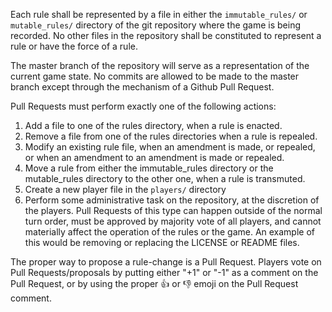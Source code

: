 Each rule shall be represented by a file in either the `immutable_rules/` or
`mutable_rules/` directory of the git repository where the game is being
recorded. No other files in the repository shall be constituted to represent a
rule or have the force of a rule.

The master branch of the repository will serve as a representation of the
current game state. No commits are allowed to be made to the master branch
except through the mechanism of a Github Pull Request.

Pull Requests must perform exactly one of the following actions:

1. Add a file to one of the rules directory, when a rule is enacted.
2. Remove a file from one of the rules directories when a rule is repealed.
3. Modify an existing rule file, when an amendment is made, or repealed, or when
   an amendment to an amendment is made or repealed.
4. Move a rule from either the immutable_rules directory or the mutable_rules
   directory to the other one, when a rule is transmuted.
5. Create a new player file in the `players/` directory
6. Perform some administrative task on the repository, at the discretion of the
   players. Pull Requests of this type can happen outside of the normal turn
   order, must be approved by majority vote of all players, and cannot
   materially affect the operation of the rules or the game. An example of this
   would be removing or replacing the LICENSE or README files.

The proper way to propose a rule-change is a Pull Request. Players vote on Pull
Requests/proposals by putting either "+1" or "-1" as a comment on the Pull
Request, or by using the proper :thumbsup: or :thumbsdown: emoji on the Pull Request comment.